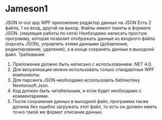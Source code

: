 # Jameson1
JSON in-out app
WPF приложение редактор данных на JSON
Есть 2 файла, 1 на вход, другой на выход.
Файлы имеют пакеты в формате JSON. (эмуляция работы по сети)
Необходимо написать простую программу, которая позволит отображать данные из входного
файла (парсить JSON), управлять этими данными (добавление, редактирование, удаление), а в
конце сохранять данные в выходной файл.
Требования:
1. Приложение должно быть написано с использованием .NET 4.0.
2. Для визуализации можно использовать только стандартные WPF компоненты.
3. Для парсинга JSON необходимо использовать библиотеку Newtonsoft.Json.
4. Код должен быть читабельным, и если будет необходимо с комментариями.
5. После сохранения данных в выходной файл, программа также должна без ошибок
загружать этот файл, то есть он должен иметь точно такой же формат описания данных.
